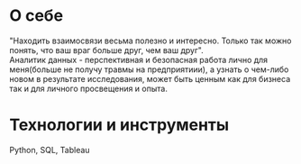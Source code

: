 # О себе
"Находить взаимосвязи весьма полезно и интересно. Только так можно понять, что ваш враг больше друг, чем ваш друг".   
Аналитик данных - перспективная и безопасная работа лично для меня(больше не получу травмы на предприятиии), а узнать о чем-либо новом в результате исследования, может быть ценным как для бизнеса так и для личного просвещения и опыта.

# Технологии и инструменты
Python, SQL, Tableau
